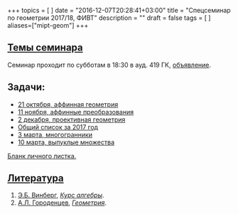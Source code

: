 +++
topics = [
]
date = "2016-12-07T20:28:41+03:00"
title = "Спецсеминар по геометрии 2017/18, ФИВТ"
description = ""
draft = false
tags = [
]
aliases=["mipt-geom"]
+++

## [Темы семинара](plan)

Семинар проходит по субботам в 18:30 в ауд. 419 ГК, [объявление](/mipt/geometry/poster-2017.pdf).

## Задачи:
  - [21 октября, аффинная геометрия](/mipt/geometry/2017-10-21.pdf)
  - [11 ноября, аффинные преобразования](/mipt/geometry/2017-11-11.pdf)
  - [2 декабря, проективная геометрия](/mipt/geometry/2017-12-02.pdf)
  - [Общий список за 2017 год](/mipt/geometry/all.pdf)
  - [3 марта, многогранники](/mipt/geometry/2018-03-03.pdf)
  - [10 марта, выпуклые множества](/mipt/geometry/2018-03-10.pdf)

[Бланк личного листка.](/mipt/geometry/listok.pdf)

## [Литература](literature)
1. [Э.Б. Винберг](http://halgebra.math.msu.su/wiki/doku.php/staff:vinberg), [*Курс алгебры*]( https://books.google.ru/books?id=P_DGBgAAQBAJ&printsec=frontcover&hl=ru).
1. [А.Л. Городенцев](http://gorod.bogomolov-lab.ru/index_rus.html), [*Геометрия*](http://gorod.bogomolov-lab.ru/ps/stud/geom_ru/1617/list.html).


